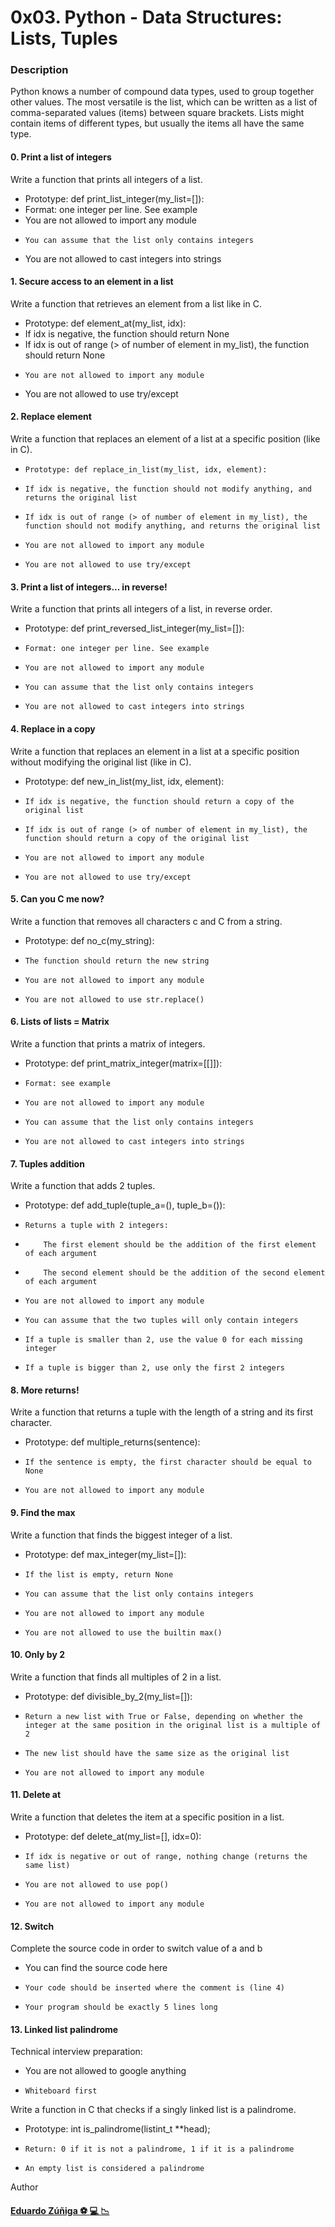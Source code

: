 # 0x03. Python - Data Structures: Lists, Tuples

### Description

Python knows a number of compound data types, used to group together other values. The most versatile is the list, which can be written as a list of comma-separated values (items) between square brackets. Lists might contain items of different types, but usually the items all have the same type.

#### 0. Print a list of integers 
Write a function that prints all integers of a list.

 -  Prototype: def print_list_integer(my_list=[]):
 -    Format: one integer per line. See example
 -    You are not allowed to import any module
 -     You can assume that the list only contains integers
 -    You are not allowed to cast integers into strings
 
####  1. Secure access to an element in a list 

Write a function that retrieves an element from a list like in C.

-  Prototype: def element_at(my_list, idx):
-    If idx is negative, the function should return None
-    If idx is out of range (> of number of element in my_list), the function should    return None
-     You are not allowed to import any module
-   You are not allowed to use try/except

 
####  2. Replace element


Write a function that replaces an element of a list at a specific position (like in C).

-     Prototype: def replace_in_list(my_list, idx, element):
-     If idx is negative, the function should not modify anything, and returns the original list
-     If idx is out of range (> of number of element in my_list), the function should not modify anything, and returns the original list
-     You are not allowed to import any module
-     You are not allowed to use try/except


#### 3. Print a list of integers... in reverse!


Write a function that prints all integers of a list, in reverse order.

- Prototype: def print_reversed_list_integer(my_list=[]):
-     Format: one integer per line. See example
-     You are not allowed to import any module
-     You can assume that the list only contains integers
-     You are not allowed to cast integers into strings


#### 4. Replace in a copy

Write a function that replaces an element in a list at a specific position without modifying the original list (like in C).

-  Prototype: def new_in_list(my_list, idx, element):
-     If idx is negative, the function should return a copy of the original list
-     If idx is out of range (> of number of element in my_list), the function should return a copy of the original list
-     You are not allowed to import any module
-     You are not allowed to use try/except


#### 5. Can you C me now?

Write a function that removes all characters c and C from a string.

- Prototype: def no_c(my_string):
-     The function should return the new string
-     You are not allowed to import any module
-     You are not allowed to use str.replace()


#### 6. Lists of lists = Matrix


Write a function that prints a matrix of integers.

-  Prototype: def print_matrix_integer(matrix=[[]]):
-     Format: see example
-     You are not allowed to import any module
-     You can assume that the list only contains integers
-     You are not allowed to cast integers into strings


#### 7. Tuples addition


Write a function that adds 2 tuples.

- Prototype: def add_tuple(tuple_a=(), tuple_b=()):
-     Returns a tuple with 2 integers:
-         The first element should be the addition of the first element of each argument
-         The second element should be the addition of the second element of each argument
-     You are not allowed to import any module
-     You can assume that the two tuples will only contain integers
-     If a tuple is smaller than 2, use the value 0 for each missing integer
-     If a tuple is bigger than 2, use only the first 2 integers


#### 8. More returns!

Write a function that returns a tuple with the length of a string and its first character.

- Prototype: def multiple_returns(sentence):
-     If the sentence is empty, the first character should be equal to None
-     You are not allowed to import any module

#### 9. Find the max

Write a function that finds the biggest integer of a list.

- Prototype: def max_integer(my_list=[]):
-     If the list is empty, return None
-     You can assume that the list only contains integers
-     You are not allowed to import any module
-     You are not allowed to use the builtin max()


#### 10. Only by 2


Write a function that finds all multiples of 2 in a list.

- Prototype: def divisible_by_2(my_list=[]):
-     Return a new list with True or False, depending on whether the integer at the same position in the original list is a multiple of 2
-     The new list should have the same size as the original list
-     You are not allowed to import any module



#### 11. Delete at

Write a function that deletes the item at a specific position in a list.

- Prototype: def delete_at(my_list=[], idx=0):
-     If idx is negative or out of range, nothing change (returns the same list)
-     You are not allowed to use pop()
-     You are not allowed to import any module



#### 12. Switch


Complete the source code in order to switch value of a and b

-   You can find the source code here
-     Your code should be inserted where the comment is (line 4)
-     Your program should be exactly 5 lines long


#### 13. Linked list palindrome


Technical interview preparation:
-  You are not allowed to google anything
-     Whiteboard first

Write a function in C that checks if a singly linked list is a palindrome.

- Prototype: int is_palindrome(listint_t **head);
-     Return: 0 if it is not a palindrome, 1 if it is a palindrome
-     An empty list is considered a palindrome

Author

#### [Eduardo Zúñiga :soccer: :computer: :chart_with_downwards_trend:](https://github.com/edwardzuniga/ "Eduardo Zúñiga") 